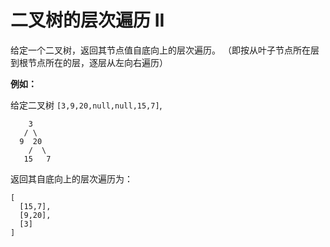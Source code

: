 # 二叉树的层次遍历 II

给定一个二叉树，返回其节点值自底向上的层次遍历。 （即按从叶子节点所在层到根节点所在的层，逐层从左向右遍历）

**例如：**

给定二叉树 `[3,9,20,null,null,15,7]`,

        3
       / \
      9  20
        /  \
       15   7
返回其自底向上的层次遍历为：

    [
      [15,7],
      [9,20],
      [3]
    ]